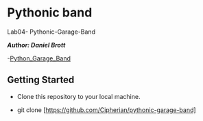 # Pythonic band

Lab04- Pythonic-Garage-Band

**_Author: Daniel Brott_**

-[Python_Garage_Band](https://github.com/Cipherian/pythonic-garage-band)

## Getting Started

- Clone this repository to your local machine.

- git clone [https://github.com/Cipherian/pythonic-garage-band]
